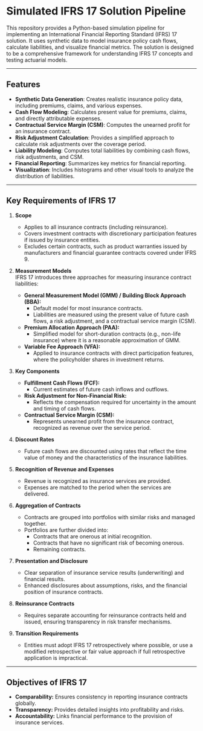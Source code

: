 # Simulated IFRS 17 Solution Pipeline

This repository provides a Python-based simulation pipeline for implementing an International Financial Reporting Standard (IFRS) 17 solution. It uses synthetic data to model insurance policy cash flows, calculate liabilities, and visualize financial metrics. The solution is designed to be a comprehensive framework for understanding IFRS 17 concepts and testing actuarial models.

---

## Features

- **Synthetic Data Generation**: Creates realistic insurance policy data, including premiums, claims, and various expenses.
- **Cash Flow Modeling**: Calculates present value for premiums, claims, and directly attributable expenses.
- **Contractual Service Margin (CSM)**: Computes the unearned profit for an insurance contract.
- **Risk Adjustment Calculation**: Provides a simplified approach to calculate risk adjustments over the coverage period.
- **Liability Modeling**: Computes total liabilities by combining cash flows, risk adjustments, and CSM.
- **Financial Reporting**: Summarizes key metrics for financial reporting.
- **Visualization**: Includes histograms and other visual tools to analyze the distribution of liabilities.

---

## Key Requirements of IFRS 17

1. **Scope**  
   - Applies to all insurance contracts (including reinsurance).  
   - Covers investment contracts with discretionary participation features if issued by insurance entities.  
   - Excludes certain contracts, such as product warranties issued by manufacturers and financial guarantee contracts covered under IFRS 9.

2. **Measurement Models**  
   IFRS 17 introduces three approaches for measuring insurance contract liabilities:  
   - **General Measurement Model (GMM) / Building Block Approach (BBA):**  
     - Default model for most insurance contracts.  
     - Liabilities are measured using the present value of future cash flows, a risk adjustment, and a contractual service margin (CSM).  
   - **Premium Allocation Approach (PAA):**  
     - Simplified model for short-duration contracts (e.g., non-life insurance) where it is a reasonable approximation of GMM.  
   - **Variable Fee Approach (VFA):**  
     - Applied to insurance contracts with direct participation features, where the policyholder shares in investment returns.

3. **Key Components**  
   - **Fulfillment Cash Flows (FCF):**  
     - Current estimates of future cash inflows and outflows.  
   - **Risk Adjustment for Non-Financial Risk:**  
     - Reflects the compensation required for uncertainty in the amount and timing of cash flows.  
   - **Contractual Service Margin (CSM):**  
     - Represents unearned profit from the insurance contract, recognized as revenue over the service period.

4. **Discount Rates**  
   - Future cash flows are discounted using rates that reflect the time value of money and the characteristics of the insurance liabilities.

5. **Recognition of Revenue and Expenses**  
   - Revenue is recognized as insurance services are provided.  
   - Expenses are matched to the period when the services are delivered.

6. **Aggregation of Contracts**  
   - Contracts are grouped into portfolios with similar risks and managed together.  
   - Portfolios are further divided into:  
     - Contracts that are onerous at initial recognition.  
     - Contracts that have no significant risk of becoming onerous.  
     - Remaining contracts.

7. **Presentation and Disclosure**  
   - Clear separation of insurance service results (underwriting) and financial results.  
   - Enhanced disclosures about assumptions, risks, and the financial position of insurance contracts.

8. **Reinsurance Contracts**  
   - Requires separate accounting for reinsurance contracts held and issued, ensuring transparency in risk transfer mechanisms.

9. **Transition Requirements**  
   - Entities must adopt IFRS 17 retrospectively where possible, or use a modified retrospective or fair value approach if full retrospective application is impractical.

---

## Objectives of IFRS 17

- **Comparability:** Ensures consistency in reporting insurance contracts globally.  
- **Transparency:** Provides detailed insights into profitability and risks.  
- **Accountability:** Links financial performance to the provision of insurance services.
